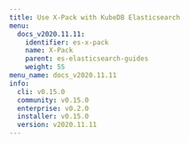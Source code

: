 ```yaml
---
title: Use X-Pack with KubeDB Elasticsearch
menu:
  docs_v2020.11.11:
    identifier: es-x-pack
    name: X-Pack
    parent: es-elasticsearch-guides
    weight: 55
menu_name: docs_v2020.11.11
info:
  cli: v0.15.0
  community: v0.15.0
  enterprise: v0.2.0
  installer: v0.15.0
  version: v2020.11.11
---
```


